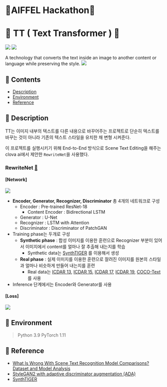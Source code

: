 # 🎠AIFFEL Hackathon🎠
# 🎪 TT ( Text Transformer ) 🎪 
<img src="https://img.shields.io/badge/Python-3776AB?style=for-the-badge&logo=Python&logoColor=white"> <img src="https://img.shields.io/badge/Pytorch-EE4C2C?style=for-the-badge&logo=Python&logoColor=white">

A technology that converts the text inside an image to another content or language while preserving the style.
**![](https://lh3.googleusercontent.com/Vrco3d0vuJOMdp5ChitHuu8Sk1fM2h-AYHZU7jd3bUi3gMiASQz13zAenV4OpziPyv2yI02JzUGk5ldoWExdWnorhIloWnriTzwpduoogYgTxDk5ndcU5FH_rbQzLPQmNLg4is1vrR4Z5QsF)**
## 📍 Contents
- [Description](https://github.com/GOGOOOMA/AIFFEL_Hackathon#-Description)
- [Environment](https://github.com/GOGOOOMA/AIFFEL_Hackathon#-environment)
- [Reference](https://github.com/GOGOOOMA/AIFFEL_Hackathon#-Reference)

## 📍 Description 
TT는 이미지 내부의 텍스트를 다른 내용으로 바꾸어주는 프로젝트로 단순히 텍스트를 바꾸는 것이 아니라 기존의 텍스트 스타일을 유치한 채 변형 시켜준다.

이 프로젝트를 실행시키기 위해 End-to-End 방식으로 Scene Text Editing을 해주는 clova ai에서 제안한 `RewriteNet`을 사용했다.

### RewriteNet [📃](https://arxiv.org/abs/2107.11041)
#### [Network]
**![](https://lh3.googleusercontent.com/IIoN02V4vgB9vktH4wKvafFRijSuqSuAlSmDFsxlbc9XvCR5mDI_JGMemJgrVGesAg0zp3FYm1MHDER39Nwt9nb413lT8cWQShl3bBCXcpyeoF538GrnzhaRuKrJOA7iaKiwsDe35LcWk0QZ94IiVw)**
- **Encoder, Generator, Recognizer, Discriminator** 총 4개의 네트워크로 구성
	- Encoder : Pre-trained ResNet-18
		- Content Encoder : Bidirectional LSTM
	- Generator : U-Net
	- Recognizer : LSTM with Attention
	- Discriminator : Discriminator of PatchGAN
- Training  phase는 두개로 구성
	- **Synthetic phase** : 합성 이미지를 이용한 훈련으로 Recognizer 부분이 있어서 이미지에서 content를 얼마나 잘 추출해 내는지를 학습 
		- Synthetic data는 [SynthTIGER](https://github.com/clovaai/synthtiger) 를 이용해서 생성
	- **Real phase** : 실제 이미지를 이용한 훈련으로 잘려진 이미지를 원본의 스타일과 얼마나 비슷하게 만들어 내는지를 훈련
		- Real data는 [ICDAR 13](https://paperswithcode.com/dataset/icdar-2013), [ICDAR 15](https://rrc.cvc.uab.es/?ch=4), [ICDAR 17](https://rrc.cvc.uab.es/?ch=8), [ICDAR 19](https://rrc.cvc.uab.es/?ch=15), [COCO-Text](https://vision.cornell.edu/se3/coco-text-2/) 를 사용 
- Inference 단계에서는 Encoder와 Generator를 사용

#### [Loss]
 **![](https://lh4.googleusercontent.com/UZ84WPhCxw1nbWBVBtGDjVY8A-rc5VF7nlBtUo9aqWHlaxNmL2pGEwXvtBmU3jwiQWUMqm1c2z3JYKTWS_-JW90aKVonE_GgsFfR6hscRoEFcXJPVN4f2gwnYHuL-YNz7H88PNnBTZHsYm5y)**

## 📍 Environment
> Python 3.9
> PyTorch 1.11


## 📍 Reference
- [What Is Wrong With Scene Text Recognition Model Comparisons? Dataset and Model Analysis](https://github.com/clovaai/deep-text-recognition-benchmark)
- [StyleGAN2 with adaptive discriminator augmentation (ADA)](https://github.com/NVlabs/stylegan2-ada)
-  [SynthTIGER](https://github.com/clovaai/synthtiger)
